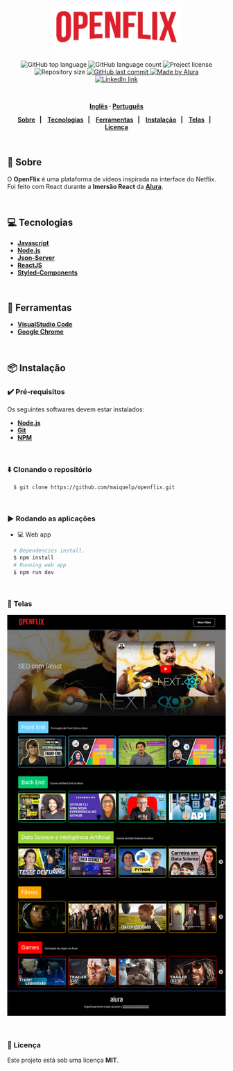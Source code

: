 <h1 align="center">
  <img alt="openflix" src="src/assets/img/logo.png" height="100px">
</h1>
<p align="center">
  <img alt="GitHub top language" src="https://img.shields.io/github/languages/top/maiquelp/openflix?color=%23DC1A28">
  <img alt="GitHub language count" src="https://img.shields.io/github/languages/count/maiquelp/openflix?color=%23DC1A28">
  <img alt="Project license" src="https://img.shields.io/github/license/maiquelp/openflix?color=DC1A28">
  <img alt="Repository size" src="https://img.shields.io/github/repo-size/maiquelp/openflix?color=DC1A28">
  <a href="https://github.com/maiquelp/openflix/commits/master">
    <img alt="GitHub last commit" src="https://img.shields.io/github/last-commit/maiquelp/openflix?color=%23DC1A28">
  <img alt="Made by Alura" src="https://img.shields.io/badge/made%20by-Alura-DC1A28?style=flat">
  </a>
  <!-- <img src="https://img.shields.io/badge/openflix-NLW 2.0-DC1A28?logo=data:image/png;base64,iVBORw0KGgoAAAANSUhEUgAAABAAAAAQCAMAAAAoLQ9TAAAALVBMVEVHcExxWsF0XMJzXMJxWcFsUsD///9jRrzY0u6Xh9Gsn9n39fyMecy0qd2bjNJWBT0WAAAABHRSTlMA2Do606wF2QAAAGlJREFUGJVdj1cWwCAIBLEsRU3uf9xobDH8+GZwUYi8i6ucJwrxKE+7D0G9Q4vlYqtmCSjndr4CgCgzlyFgfKfKCVO0LrPKjmiqMxGXkJwNnXskqWG+1oSM+BSwD8f29YLNjvx/OQrn+g99oQSoNmt3PgAAAABJRU5ErkJggg=="> -->
 <br>
  <a href="https://www.linkedin.com/in/maiquelp/">
      <img alt="LinkedIn link" src="https://img.shields.io/badge/-Maiquel Piovezan-0077B5?style=flat&amp;logo=Linkedin&amp;logoColor=white" height="25px">
  </a> 
  <!-- <a href="https://insomnia.rest/run/?label=openflix&amp;uri=https%3A%2F%2Fraw.githubusercontent.com%2maiquelp%2Fopenflix%2Fmaster%2F.github%2FInsomnia.json" target="_blank"><img src="https://insomnia.rest/images/run.svg" alt="Run in Insomnia"></a> -->
</p>
<strong>
<br>
<p align="center">
    <a href="README.md">Inglês</a>
    ·
    <a href="README-pt.md">Português</a>
</p>

<p align="center">
  <a href="#bookmark-sobre">Sobre</a>&nbsp;&nbsp;&nbsp;|&nbsp;&nbsp;&nbsp;
  <a href="#computer-tecnologias">Tecnologias</a>&nbsp;&nbsp;&nbsp;|&nbsp;&nbsp;&nbsp;
  <a href="#wrench-ferramentas">Ferramentas</a>&nbsp;&nbsp;&nbsp;|&nbsp;&nbsp;&nbsp;
  <a href="#package-instalação">Instalação</a>&nbsp;&nbsp;&nbsp;|&nbsp;&nbsp;&nbsp;
  <a href="#camera_flash-telas">Telas</a>&nbsp;&nbsp;&nbsp;|&nbsp;&nbsp;&nbsp;
  <a href="#memo-licença">Licença</a>
</p>
</strong>
<br>

## :bookmark: Sobre

O **OpenFlix** é uma plataforma de vídeos inspirada na interface do Netflix. Foi feito com React durante a **Imersão React** da **[Alura](https://www.alura.com.br/)**.

<br>

## :computer: Tecnologias

-  **[Javascript](https://www.w3schools.com/js/)**
-  **[Node.js](https://nodejs.org/)**
-  **[Json-Server](https://github.com/typicode/json-server)**
-  **[ReactJS](https://reactjs.org/)**
-  **[Styled-Components](https://styled-components.com/)**

<br>

## :wrench: Ferramentas

- **[VisualStudio Code](https://code.visualstudio.com/)**
- **[Google Chrome](https://www.google.com/chrome/)**

<br>

## :package: Instalação

### :heavy_check_mark: **Pré-requisitos**

Os seguintes softwares devem estar instalados:
  
  - **[Node.js](https://nodejs.org/en/)**
  - **[Git](https://git-scm.com/)**
  - **[NPM](https://www.npmjs.com/)**

<br>
  
### :arrow_down: **Clonando o repositório**

```sh
  $ git clone https://github.com/maiquelp/openflix.git
```

<br>

### :arrow_forward:	**Rodando as aplicações**

- :computer: Web app

```sh
  # Dependencies install.
  $ npm install
  # Running web app
  $ npm run dev
```

<br>

### :camera_flash: **Telas**

![Main](.github/screen.png)

<br>

### :memo: **Licença**

Este projeto está sob uma licença **MIT**.
